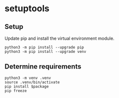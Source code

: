 # setuptools

## Setup

Update pip and install the virtual environment module.

```shell
python3 -m pip install --upgrade pip
python3 -m pip install --upgrade venv
```

## Determine requirements

```shell
python3 -m venv .venv
source .venv/bin/activate
pip install $package
pip freeze
```
